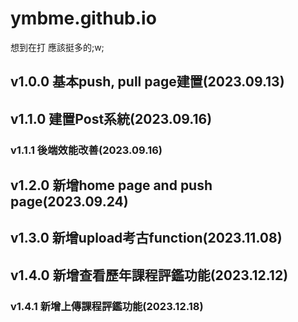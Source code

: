 # ymbme.github.io

想到在打 應該挺多的;w;

## v1.0.0 基本push, pull page建置(2023.09.13) <br>

## v1.1.0 建置Post系統(2023.09.16)
### v1.1.1 後端效能改善(2023.09.16)<br>

## v1.2.0 新增home page and push page(2023.09.24)<br>

## v1.3.0 新增upload考古function(2023.11.08)<br>

## v1.4.0 新增查看歷年課程評鑑功能(2023.12.12)
### v1.4.1 新增上傳課程評鑑功能(2023.12.18) <br>

